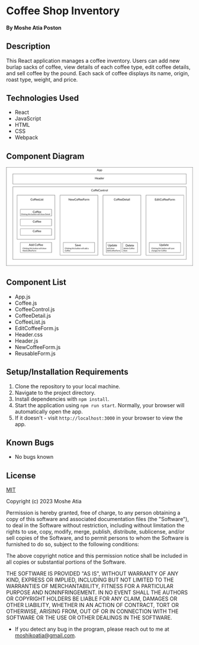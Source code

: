 # Coffee Shop Inventory

#### By Moshe Atia Poston

## Description

This React application manages a coffee inventory. Users can add new burlap sacks of coffee, view details of each coffee type, edit coffee details, and sell coffee by the pound. Each sack of coffee displays its name, origin, roast type, weight, and price.

## Technologies Used

- React
- JavaScript
- HTML
- CSS
- Webpack

## Component Diagram

<img src="src/img/diagram.png">

## Component List

- App.js
- Coffee.js
- CoffeeControl.js
- CoffeeDetail.js
- CoffeeList.js
- EditCoffeeForm.js
- Header.css
- Header.js
- NewCoffeeForm.js
- ReusableForm.js

## Setup/Installation Requirements

1. Clone the repository to your local machine.
2. Navigate to the project directory.
3. Install dependencies with `npm install`.
4. Start the application using `npm run start`. Normally, your browser will automatically open the app.
5. If it doesn't - visit `http://localhost:3000` in your browser to view the app.

## Known Bugs

- No bugs known

## License

[MIT](https://choosealicense.com/licenses/mit/)

Copyright (c) 2023 Moshe Atia

Permission is hereby granted, free of charge, to any person obtaining a copy of this software and associated documentation files (the "Software"), to deal in the Software without restriction, including without limitation the rights to use, copy, modify, merge, publish, distribute, sublicense, and/or sell copies of the Software, and to permit persons to whom the Software is furnished to do so, subject to the following conditions:

The above copyright notice and this permission notice shall be included in all copies or substantial portions of the Software.

THE SOFTWARE IS PROVIDED "AS IS", WITHOUT WARRANTY OF ANY KIND, EXPRESS OR IMPLIED, INCLUDING BUT NOT LIMITED TO THE WARRANTIES OF MERCHANTABILITY, FITNESS FOR A PARTICULAR PURPOSE AND NONINFRINGEMENT. IN NO EVENT SHALL THE AUTHORS OR COPYRIGHT HOLDERS BE LIABLE FOR ANY CLAIM, DAMAGES OR OTHER LIABILITY, WHETHER IN AN ACTION OF CONTRACT, TORT OR OTHERWISE, ARISING FROM, OUT OF OR IN CONNECTION WITH THE SOFTWARE OR THE USE OR OTHER DEALINGS IN THE SOFTWARE.

- If you detect any bug in the program, please reach out to me at [moshikoatia@gmail.com](mailto:moshikoatia@gmail.com).
